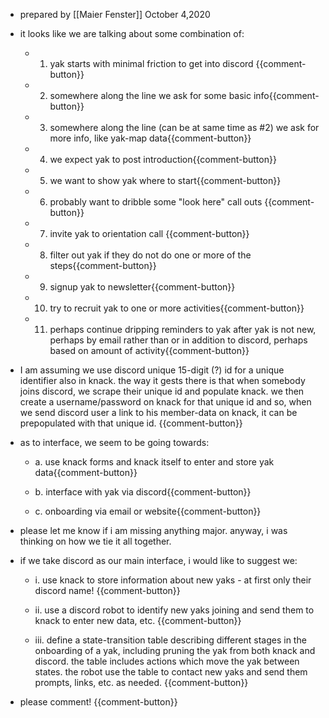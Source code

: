 - prepared by [[Maier Fenster]] October 4,2020
- it looks like we are talking about some combination of:

    - 1. yak starts with minimal friction to get into discord {{comment-button}}

    - 2. somewhere along the line we ask for some basic info{{comment-button}}

    - 3. somewhere along the line (can be at same time as #2) we ask for more info, like yak-map data{{comment-button}}

    - 4. we expect yak to post introduction{{comment-button}}

    - 5. we want to show yak where to start{{comment-button}}

    - 6. probably want to dribble some "look here" call outs {{comment-button}}

    - 7. invite yak to orientation call {{comment-button}}

    - 8. filter out yak if they do not do one or more of the steps{{comment-button}}

    - 9. signup yak to newsletter{{comment-button}}

    - 10. try to recruit yak to one or more activities{{comment-button}}

    - 11. perhaps continue dripping reminders to yak after yak is not new, perhaps by email rather than or in addition to discord, perhaps based on amount of activity{{comment-button}}
- I am assuming we use discord unique 15-digit (?) id for a unique identifier also in knack. the way it gests there is that when somebody joins discord, we scrape their unique id and populate knack. we then create a username/password on knack for that unique id and so, when we send discord user a link to his member-data on knack, it can be prepopulated with that unique id. {{comment-button}}
- as to interface, we seem to be going towards:

    - a. use knack forms and knack itself to enter and store yak data{{comment-button}}

    - b. interface with yak via discord{{comment-button}}

    - c. onboarding via email or website{{comment-button}}

- please let me know if i am missing anything major.
anyway, i was thinking on how we tie it all together.

- if we take discord as our main interface, i would like to suggest we: 

    - i. use knack to store information about new yaks - at first only their discord name! {{comment-button}}

    - ii. use a discord robot to identify new yaks joining and send them to knack to enter new data, etc. {{comment-button}}

    - iii. define a state-transition table describing different stages in the onboarding of a yak, including  pruning the yak from both knack and discord. the table includes actions which move the yak between states. the robot use the table to contact new yaks and send them prompts, links, etc. as needed. {{comment-button}}

- please comment! {{comment-button}}

